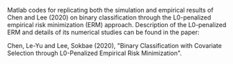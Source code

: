 Matlab codes for replicating both the simulation and empirical results of Chen and Lee (2020) on binary classification through the L0-penalized empirical risk minimization (ERM) approach. Description of the L0-penalized ERM and details of its numerical studies can be found in the paper:

Chen, Le-Yu and Lee, Sokbae (2020), "Binary Classification with Covariate Selection through L0-Penalized Empirical Risk Minimization".
